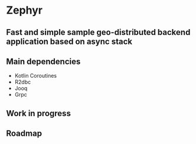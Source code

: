 # Zephyr
## Fast and simple sample geo-distributed backend application based on async stack

## Main dependencies

- Kotlin Coroutines
- R2dbc
- Jooq
- Grpc

## Work in progress
## Roadmap

